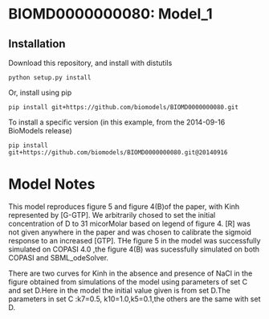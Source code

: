 # BIOMD0000000080: Model_1

## Installation

Download this repository, and install with distutils

`python setup.py install`

Or, install using pip

`pip install git+https://github.com/biomodels/BIOMD0000000080.git`

To install a specific version (in this example, from the 2014-09-16 BioModels release)

`pip install git+https://github.com/biomodels/BIOMD0000000080.git@20140916`


# Model Notes


This model reproduces figure 5 and figure 4(B)of the paper, with Kinh
represented by [G-GTP]. We arbitrarily chosed to set the initial concentration
of D to 31 micorMolar based on legend of figure 4. [R] was not given anywhere
in the paper and was chosen to calibrate the sigmoid response to an increased
[GTP]. THe figure 5 in the model was successfully simulated on COPASI 4.0 ,the
figure 4(B) was sucessfully simulated on both COPASI and SBML_odeSolver.

There are two curves for Kinh in the absence and presence of NaCl in the
figure obtained from simulations of the model using parameters of set C and
set D.Here in the model the initial value given is from set D.The parameters
in set C :k7=0.5, k10=1.0,k5=0.1,the others are the same with set D.


